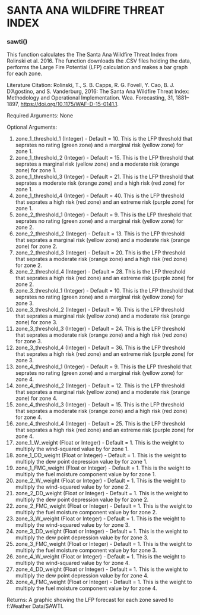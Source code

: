 # **SANTA ANA WILDFIRE THREAT INDEX**

### sawti()
        
This function calculates the The Santa Ana Wildfire Threat Index from Rolinski et al. 2016. The function downloads the .CSV files holding the data, performs the Large Fire Potential (LFP) calculation and makes a bar graph
for each zone. 

Literature Citation: Rolinski, T., S. B. Capps, R. G. Fovell, Y. Cao, B. J. D’Agostino, and S. Vanderburg, 2016: The Santa Ana Wildfire Threat Index: Methodology and Operational Implementation. Wea. Forecasting, 31, 1881–1897, https://doi.org/10.1175/WAF-D-15-0141.1.

Required Arguments: None

Optional Arguments: 

1) zone_1_threshold_1 (Integer) - Default = 10. This is the LFP threshold that seprates no rating (green zone) and a marginal risk (yellow zone) for zone 1. 
2) zone_1_threshold_2 (Integer) - Default = 15. This is the LFP threshold that seprates a marginal risk (yellow zone) and a moderate risk (orange zone) for zone 1. 
3) zone_1_threshold_3 (Integer) - Default = 21. This is the LFP threshold that seprates a moderate risk (orange zone) and a high risk (red zone) for zone 1. 
4) zone_1_threshold_4 (Integer) - Default = 40. This is the LFP threshold that seprates a high risk (red zone) and an extreme risk (purple zone) for zone 1. 
5) zone_2_threshold_1 (Integer) - Default = 9. This is the LFP threshold that seprates no rating (green zone) and a marginal risk (yellow zone) for zone 2. 
6) zone_2_threshold_2 (Integer) - Default = 13. This is the LFP threshold that seprates a marginal risk (yellow zone) and a moderate risk (orange zone) for zone 2. 
7) zone_2_threshold_3 (Integer) - Default = 20. This is the LFP threshold that seprates a moderate risk (orange zone) and a high risk (red zone) for zone 2. 
8) zone_2_threshold_4 (Integer) - Default = 28. This is the LFP threshold that seprates a high risk (red zone) and an extreme risk (purple zone) for zone 2. 
9) zone_3_threshold_1 (Integer) - Default = 10. This is the LFP threshold that seprates no rating (green zone) and a marginal risk (yellow zone) for zone 3. 
10) zone_3_threshold_2 (Integer) - Default = 16. This is the LFP threshold that seprates a marginal risk (yellow zone) and a moderate risk (orange zone) for zone 3. 
11) zone_3_threshold_3 (Integer) - Default = 24. This is the LFP threshold that seprates a moderate risk (orange zone) and a high risk (red zone) for zone 3. 
12) zone_3_threshold_4 (Integer) - Default = 36. This is the LFP threshold that seprates a high risk (red zone) and an extreme risk (purple zone) for zone 3. 
13) zone_4_threshold_1 (Integer) - Default = 9. This is the LFP threshold that seprates no rating (green zone) and a marginal risk (yellow zone) for zone 4. 
14) zone_4_threshold_2 (Integer) - Default = 12. This is the LFP threshold that seprates a marginal risk (yellow zone) and a moderate risk (orange zone) for zone 4. 
15) zone_4_threshold_3 (Integer) - Default = 15. This is the LFP threshold that seprates a moderate risk (orange zone) and a high risk (red zone) for zone 4. 
16) zone_4_threshold_4 (Integer) - Default = 25. This is the LFP threshold that seprates a high risk (red zone) and an extreme risk (purple zone) for zone 4.
17) zone_1_W_weight (Float or Integer) - Default = 1. This is the weight to multiply the wind-squared value by for zone 1. 
18) zone_1_DD_weight (Float or Integer) - Default = 1. This is the weight to multiply the dew point depression value by for zone 1. 
19) zone_1_FMC_weight (Float or Integer) - Default = 1. This is the weight to multiply the fuel moisture component value by for zone 1. 
20) zone_2_W_weight (Float or Integer) - Default = 1. This is the weight to multiply the wind-squared value by for zone 2. 
21) zone_2_DD_weight (Float or Integer) - Default = 1. This is the weight to multiply the dew point depression value by for zone 2. 
22) zone_2_FMC_weight (Float or Integer) - Default = 1. This is the weight to multiply the fuel moisture component value by for zone 2. 
23) zone_3_W_weight (Float or Integer) - Default = 1. This is the weight to multiply the wind-squared value by for zone 3. 
24) zone_3_DD_weight (Float or Integer) - Default = 1. This is the weight to multiply the dew point depression value by for zone 3. 
25) zone_3_FMC_weight (Float or Integer) - Default = 1. This is the weight to multiply the fuel moisture component value by for zone 3. 
26) zone_4_W_weight (Float or Integer) - Default = 1. This is the weight to multiply the wind-squared value by for zone 4. 
27) zone_4_DD_weight (Float or Integer) - Default = 1. This is the weight to multiply the dew point depression value by for zone 4. 
28) zone_4_FMC_weight (Float or Integer) - Default = 1. This is the weight to multiply the fuel moisture component value by for zone 4. 

Returns: A graphic showing the LFP forecast for each zone saved to f:Weather Data/SAWTI. 
